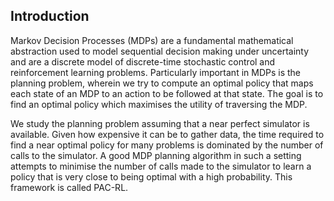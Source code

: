 ## Introduction ##

Markov Decision Processes (MDPs) are a fundamental mathematical abstraction used to model sequential decision making under uncertainty and are a
discrete model of discrete-time stochastic control and reinforcement learning problems. Particularly important in MDPs is the planning problem, wherein we try to compute an
optimal policy that maps each state of an MDP to an action to be followed
at that state. The goal is to find an optimal policy which maximises the
utility of traversing the MDP. 

We study the planning problem assuming that a near perfect simulator is available. Given how expensive it can be to gather data, the time required to find a near optimal policy for many problems is dominated by the number of calls to the simulator.  A good MDP planning
algorithm in such a setting attempts to minimise the number of calls made to the
simulator to learn a policy that is very close to being optimal with a
high probability. This framework is called PAC-RL.


